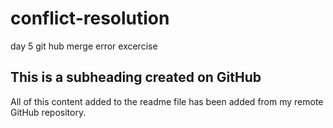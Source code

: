 # conflict-resolution
day 5 git hub merge error excercise

## This is a subheading created on GitHub

  All of this content added to the readme file has been added from my remote GitHub repository.
